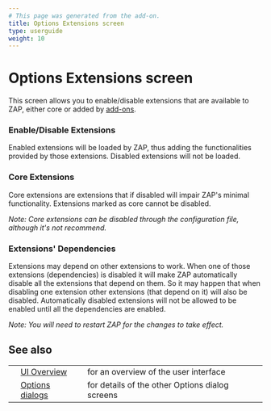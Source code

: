```yaml
---
# This page was generated from the add-on.
title: Options Extensions screen
type: userguide
weight: 10
---
```


# Options Extensions screen

This screen allows you to enable/disable extensions that are
available to ZAP, either core or added by [add-ons](/docs/desktop/start/features/addons/).

### Enable/Disable Extensions

Enabled extensions will be loaded by ZAP, thus adding the functionalities provided by those extensions. Disabled extensions will not be loaded.

### Core Extensions

Core extensions are extensions that if disabled will impair ZAP's minimal functionality. Extensions marked as core cannot be disabled.


*Note: Core extensions can be disabled through the configuration
file, although it's not recommend.*

### Extensions' Dependencies

Extensions may depend on other extensions to work. When one of those extensions (dependencies) is disabled it will make ZAP automatically disable all the extensions that depend on them. So it may happen that when disabling one extension other extensions (that depend on it) will also be disabled. Automatically disabled extensions will not be allowed to be enabled until all the dependencies are enabled.


*Note: You will need to restart ZAP for the changes to take
effect.*

## See also

|   |                                                      |                                                 |
|---|------------------------------------------------------|-------------------------------------------------|
|   | [UI Overview](/docs/desktop/ui/)                     | for an overview of the user interface           |
|   | [Options dialogs](/docs/desktop/ui/dialogs/options/) | for details of the other Options dialog screens |
